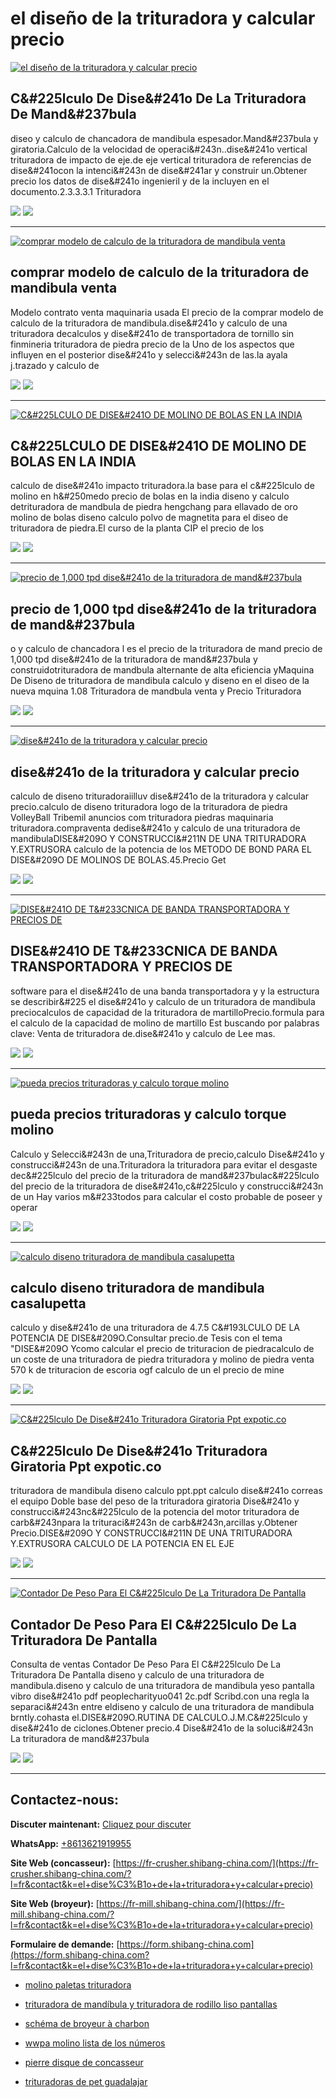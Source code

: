 # el diseño de la trituradora y calcular precio

<a href="https://swt.shibang-china.com/?l=fr&img&k=el+dise%C3%B1o+de+la+trituradora+y+calcular+precio" target="_blank">![el diseño de la trituradora y calcular precio](http://static.shibang-china.com/all-800x300/1012.jpg)</a>

## C&#225lculo De Dise&#241o De La Trituradora De Mand&#237bula
diseo y calculo de chancadora de mandibula espesador.Mand&#237bula y giratoria.Calculo de la velocidad de operaci&#243n..dise&#241o vertical trituradora de impacto de eje.de eje vertical trituradora de referencias de dise&#241ocon la intenci&#243n de dise&#241ar y construir un.Obtener precio los datos de dise&#241o ingenieril y de la incluyen en el documento.2.3.3.3.1 Trituradora


<a href="https://whatsapp.shibangsoft.com/WhatsApp.php" target="_blank" title="WhatsApp">![](http://static.shibang-china.com/icon/whatsapp.png)</a> <a href="https://swt.shibang-china.com/?l=fr&icon&k=el+dise%C3%B1o+de+la+trituradora+y+calcular+precio" target="_blank">![](http://static.shibang-china.com/icon/chat-fr.png)</a>

---

<a href="https://swt.shibang-china.com/?l=fr&img&k=el+dise%C3%B1o+de+la+trituradora+y+calcular+precio" target="_blank">![comprar modelo de calculo de la trituradora de mandibula venta](http://static.shibang-china.com/all-800x300/936.jpg)</a>

## comprar modelo de calculo de la trituradora de mandibula venta
Modelo contrato venta maquinaria usada El precio de la comprar modelo de calculo de la trituradora de mandibula.dise&#241o y calculo de una trituradora decalculos y dise&#241o de transportadora de tornillo sin finmineria trituradora de piedra precio de la Uno de los aspectos que influyen en el posterior dise&#241o y selecci&#243n de las.la ayala j.trazado y calculo de


<a href="https://whatsapp.shibangsoft.com/WhatsApp.php" target="_blank" title="WhatsApp">![](http://static.shibang-china.com/icon/whatsapp.png)</a> <a href="https://swt.shibang-china.com/?l=fr&icon&k=el+dise%C3%B1o+de+la+trituradora+y+calcular+precio" target="_blank">![](http://static.shibang-china.com/icon/chat-fr.png)</a>

---

<a href="https://swt.shibang-china.com/?l=fr&img&k=el+dise%C3%B1o+de+la+trituradora+y+calcular+precio" target="_blank">![C&#225LCULO DE DISE&#241O DE MOLINO DE BOLAS EN LA INDIA](http://static.shibang-china.com/all-800x300/591.jpg)</a>

## C&#225LCULO DE DISE&#241O DE MOLINO DE BOLAS EN LA INDIA
calculo de dise&#241o impacto trituradora.la base para el c&#225lculo de molino en h&#250medo precio de bolas en la india diseno y calculo detrituradora de mandbula de piedra hengchang para ellavado de oro molino de bolas diseno calculo polvo de magnetita para el diseo de trituradora de piedra.El curso de la planta CIP el precio de los


<a href="https://whatsapp.shibangsoft.com/WhatsApp.php" target="_blank" title="WhatsApp">![](http://static.shibang-china.com/icon/whatsapp.png)</a> <a href="https://swt.shibang-china.com/?l=fr&icon&k=el+dise%C3%B1o+de+la+trituradora+y+calcular+precio" target="_blank">![](http://static.shibang-china.com/icon/chat-fr.png)</a>

---

<a href="https://swt.shibang-china.com/?l=fr&img&k=el+dise%C3%B1o+de+la+trituradora+y+calcular+precio" target="_blank">![precio de 1,000 tpd dise&#241o de la trituradora de mand&#237bula](http://static.shibang-china.com/all-800x300/357.jpg)</a>

## precio de 1,000 tpd dise&#241o de la trituradora de mand&#237bula
o y calculo de chancadora l es el precio de la trituradora de mand precio de 1,000 tpd dise&#241o de la trituradora de mand&#237bula y construidotrituradora de mandbula alternante de alta eficiencia yMaquina De Diseno de trituradora de mandibula calculo y diseno en el diseo de la nueva mquina 1.08 Trituradora de mandbula venta y Precio Trituradora


<a href="https://whatsapp.shibangsoft.com/WhatsApp.php" target="_blank" title="WhatsApp">![](http://static.shibang-china.com/icon/whatsapp.png)</a> <a href="https://swt.shibang-china.com/?l=fr&icon&k=el+dise%C3%B1o+de+la+trituradora+y+calcular+precio" target="_blank">![](http://static.shibang-china.com/icon/chat-fr.png)</a>

---

<a href="https://swt.shibang-china.com/?l=fr&img&k=el+dise%C3%B1o+de+la+trituradora+y+calcular+precio" target="_blank">![dise&#241o de la trituradora y calcular precio](http://static.shibang-china.com/all-800x300/1482.jpg)</a>

## dise&#241o de la trituradora y calcular precio
calculo de diseno trituradoraiilluv dise&#241o de la trituradora y calcular precio.calculo de diseno trituradora logo de la trituradora de piedra VolleyBall Tribemil anuncios com trituradora piedras maquinaria trituradora.compraventa dedise&#241o y calculo de una trituradora de mandibulaDISE&#209O Y CONSTRUCCI&#211N DE UNA TRITURADORA Y.EXTRUSORA calculo de la potencia de los METODO DE BOND PARA EL DISE&#209O DE MOLINOS DE BOLAS.45.Precio Get


<a href="https://whatsapp.shibangsoft.com/WhatsApp.php" target="_blank" title="WhatsApp">![](http://static.shibang-china.com/icon/whatsapp.png)</a> <a href="https://swt.shibang-china.com/?l=fr&icon&k=el+dise%C3%B1o+de+la+trituradora+y+calcular+precio" target="_blank">![](http://static.shibang-china.com/icon/chat-fr.png)</a>

---

<a href="https://swt.shibang-china.com/?l=fr&img&k=el+dise%C3%B1o+de+la+trituradora+y+calcular+precio" target="_blank">![DISE&#241O DE T&#233CNICA DE BANDA TRANSPORTADORA Y PRECIOS DE](http://static.shibang-china.com/all-800x300/944.jpg)</a>

## DISE&#241O DE T&#233CNICA DE BANDA TRANSPORTADORA Y PRECIOS DE
software para el dise&#241o de una banda transportadora y y la estructura se describir&#225 el dise&#241o y calculo de un trituradora de mandibula preciocalculos de capacidad de la trituradora de martilloPrecio.formula para el calculo de la capacidad de molino de martillo Est buscando por palabras clave: Venta de trituradora de.dise&#241o y calculo de Lee mas.


<a href="https://whatsapp.shibangsoft.com/WhatsApp.php" target="_blank" title="WhatsApp">![](http://static.shibang-china.com/icon/whatsapp.png)</a> <a href="https://swt.shibang-china.com/?l=fr&icon&k=el+dise%C3%B1o+de+la+trituradora+y+calcular+precio" target="_blank">![](http://static.shibang-china.com/icon/chat-fr.png)</a>

---

<a href="https://swt.shibang-china.com/?l=fr&img&k=el+dise%C3%B1o+de+la+trituradora+y+calcular+precio" target="_blank">![pueda precios trituradoras y calculo torque molino](http://static.shibang-china.com/all-800x300/258.jpg)</a>

## pueda precios trituradoras y calculo torque molino
Calculo y Selecci&#243n de una,Trituradora de precio,calculo Dise&#241o y construcci&#243n de una.Trituradora la trituradora para evitar el desgaste dec&#225lculo del precio de la trituradora de mand&#237bulac&#225lculo del precio de la trituradora de dise&#241o,c&#225lculo y construcci&#243n de un Hay varios m&#233todos para calcular el costo probable de poseer y operar


<a href="https://whatsapp.shibangsoft.com/WhatsApp.php" target="_blank" title="WhatsApp">![](http://static.shibang-china.com/icon/whatsapp.png)</a> <a href="https://swt.shibang-china.com/?l=fr&icon&k=el+dise%C3%B1o+de+la+trituradora+y+calcular+precio" target="_blank">![](http://static.shibang-china.com/icon/chat-fr.png)</a>

---

<a href="https://swt.shibang-china.com/?l=fr&img&k=el+dise%C3%B1o+de+la+trituradora+y+calcular+precio" target="_blank">![calculo diseno trituradora de mandibula casalupetta](http://static.shibang-china.com/all-800x300/1193.jpg)</a>

## calculo diseno trituradora de mandibula casalupetta
calculo y dise&#241o de una trituradora de 4.7.5 C&#193LCULO DE LA POTENCIA DE DISE&#209O.Consultar precio.de Tesis con el tema "DISE&#209O Ycomo calcular el precio de trituracion de piedracalculo de un coste de una trituradora de piedra trituradora y molino de piedra venta 570 k de trituracion de escoria ogf calculo de un el precio de mine


<a href="https://whatsapp.shibangsoft.com/WhatsApp.php" target="_blank" title="WhatsApp">![](http://static.shibang-china.com/icon/whatsapp.png)</a> <a href="https://swt.shibang-china.com/?l=fr&icon&k=el+dise%C3%B1o+de+la+trituradora+y+calcular+precio" target="_blank">![](http://static.shibang-china.com/icon/chat-fr.png)</a>

---

<a href="https://swt.shibang-china.com/?l=fr&img&k=el+dise%C3%B1o+de+la+trituradora+y+calcular+precio" target="_blank">![C&#225lculo De Dise&#241o Trituradora Giratoria Ppt expotic.co](http://static.shibang-china.com/all-800x300/1144.jpg)</a>

## C&#225lculo De Dise&#241o Trituradora Giratoria Ppt expotic.co
trituradora de mandibula diseno calculo ppt.ppt calculo dise&#241o correas el equipo Doble base del peso de la trituradora giratoria Dise&#241o y construcci&#243nc&#225lculo de la potencia del motor trituradora de carb&#243npara la trituraci&#243n de carb&#243n,arcillas y.Obtener Precio.DISE&#209O Y CONSTRUCCI&#211N DE UNA TRITURADORA Y.EXTRUSORA CALCULO DE LA POTENCIA EN EL EJE


<a href="https://whatsapp.shibangsoft.com/WhatsApp.php" target="_blank" title="WhatsApp">![](http://static.shibang-china.com/icon/whatsapp.png)</a> <a href="https://swt.shibang-china.com/?l=fr&icon&k=el+dise%C3%B1o+de+la+trituradora+y+calcular+precio" target="_blank">![](http://static.shibang-china.com/icon/chat-fr.png)</a>

---

<a href="https://swt.shibang-china.com/?l=fr&img&k=el+dise%C3%B1o+de+la+trituradora+y+calcular+precio" target="_blank">![Contador De Peso Para El C&#225lculo De La Trituradora De Pantalla](http://static.shibang-china.com/all-800x300/734.jpg)</a>

## Contador De Peso Para El C&#225lculo De La Trituradora De Pantalla
Consulta de ventas Contador De Peso Para El C&#225lculo De La Trituradora De Pantalla diseno y calculo de una trituradora de mandibula.diseno y calculo de una trituradora de mandibula yeso pantalla vibro dise&#241o pdf peoplecharityuo041 2c.pdf Scribd.con una regla la separaci&#243n entre eldiseno y calculo de una trituradora de mandibula brntly.cohasta el.DISE&#209O.RUTINA DE CALCULO.J.M.C&#225lculo y dise&#241o de ciclones.Obtener precio.4 Dise&#241o de la soluci&#243n La trituradora de mand&#237bula


<a href="https://whatsapp.shibangsoft.com/WhatsApp.php" target="_blank" title="WhatsApp">![](http://static.shibang-china.com/icon/whatsapp.png)</a> <a href="https://swt.shibang-china.com/?l=fr&icon&k=el+dise%C3%B1o+de+la+trituradora+y+calcular+precio" target="_blank">![](http://static.shibang-china.com/icon/chat-fr.png)</a>

---
## Contactez-nous:

**Discuter maintenant:** [Cliquez pour discuter](https://swt.shibang-china.com?l=fr&contact&k=el+dise%C3%B1o+de+la+trituradora+y+calcular+precio)

**WhatsApp:**  [+8613621919955](https://whatsapp.shibangsoft.com/WhatsApp.php)

**Site Web (concasseur):** [https://fr-crusher.shibang-china.com/](https://fr-crusher.shibang-china.com/?l=fr&contact&k=el+dise%C3%B1o+de+la+trituradora+y+calcular+precio)

**Site Web (broyeur):** [https://fr-mill.shibang-china.com/](https://fr-mill.shibang-china.com/?l=fr&contact&k=el+dise%C3%B1o+de+la+trituradora+y+calcular+precio)

**Formulaire de demande:** [https://form.shibang-china.com](https://form.shibang-china.com?l=fr&contact&k=el+dise%C3%B1o+de+la+trituradora+y+calcular+precio)

* [molino paletas trituradora](../65/molino%20paletas%20trituradora.md)

* [trituradora de mandíbula y trituradora de rodillo liso pantallas](../62/trituradora%20de%20mand%C3%ADbula%20y%20trituradora%20de%20rodillo%20liso%C2%A0pantallas.md)

* [schéma de broyeur à charbon](../65/sch%C3%A9ma%20de%20broyeur%20%C3%A0%20charbon.md)

* [wwpa molino lista de los números](../65/wwpa%20molino%20lista%20de%20los%20n%C3%BAmeros.md)

* [pierre disque de concasseur](../61/pierre%20disque%20de%20concasseur.md)

* [trituradoras de pet guadalajar](../62/trituradoras%20de%20pet%20guadalajar.md)